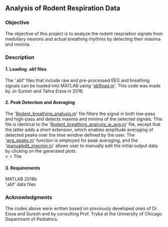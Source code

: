 ## Analysis of Rodent Respiration Data
### Objective
The objective of this project is to analyze the rodent respriation signals from medullary neurons and actual breathing rhythms by detecting their maxima and minima.
### Description
#### 1. Loading .abf files
The '.abf' files that include raw and pre-processed EEG and breathing signals can be loaded into MATLAB using '[abfload.m](https://https://github.com/scho20/rodent_respiration_analysis/blob/master/abfload.m)'. This code was made by Jo Suresh and Tahra Eissa in 2016.
#### 2. Peak Detection and Averaging
The '[Rodent_breathing_analysis.m](https://https://github.com/scho20/rodent_respiration_analysis/blob/master/Rodent_breathing_analysis.m)' file filters the signal in both low-pass and high-pass and detects maxima and minima of the selected signals. This file is identical to the '[Rodent_breathing_analysis_w_avg.m](https://github.com/scho20/rodent_respiration_analysis/blob/master/Rodent_breathing_analysis_w_avg.m)' file, except that the latter adds a short extension, which enables amplitude averaging of detected peaks over the time window defined by the user. The '[avg_peaks.m](https://github.com/scho20/rodent_respiration_analysis/blob/master/avg_peaks.m)' function is employed for peak averaging, and the '[manualedit_maxmin.m](https://github.com/scho20/rodent_respiration_analysis/blob/master/manualedit_maxmin.m)' allows user to manually edit the initial output data by clicking on the generated plots. <br/>
<&nbsp;>
The
#### 3. Requirements
MATLAB 2018b <br/>
'.abf' data files
### Acknowledgments
The codes above were written based on previously developed ones of Dr. Eissa and Suresh and by consulting Prof. Tryba at the University of Chicago Department of Pediatrics.
